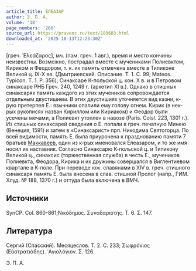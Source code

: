 ```yaml
---
article_title: ЕЛЕАЗАР
author: Э. П. А.
volume: '18'
page_numbers: '266'
source_url: https://pravenc.ru/text/189683.html
downloaded_at: '2025-10-13T12:23:30Z'
---
```


[греч. ᾿Ελεάζαρος], мч. (пам. греч. 1 авг.), время и место кончины неизвестны. Возможно, пострадал вместе с мучениками Полиевктом, Кириком и Феодором, т. к. их память отмечена вместе в Типиконе Великой ц. IX-X вв. (Дмитриевский. Описание. Т. 1. С. 99; Mateos. Typicon. Т. 1. P. 356), Синаксаре К-польской ц. кон. Х в. и в Петровом синаксаре РНБ Греч. 240, 1249 г. (архетип XI в.). Однако в стишных синаксарях память каждого из этих мучеников сопровождается отдельным двустишием. В этих двустишиях уточняется вид казни, к-рую претерпел Е.: язычники опалили ему голову огнем. Кирик (в нек-рых рукописях назван Кириллом или Кириаком) и Феодор были усечены мечами, а Полиевкт утоплен в навозе (Paris. Coisl. 223, 1301 г.). Из стишных синаксарей сведения о Е. попали в греч. печатную Минею (Венеция, 1591) и затем в «Синаксарист» прп. Никодима Святогорца. По всей видимости, память Е. была приурочена к празднованию памяти 7 братьев [Маккавеев](https://pravenc.ru/text/Маккавеев.html), один из к-рых именовался Елеазаром, и то же имя носил их наставник. Согласно Синаксарю К-польской ц. и Типикону Великой ц., синаксис (торжественная служба) в честь Е., мучеников Полиевкта, Феодора, Кирика и их дружины совершался в Виглентиевом квартале в К-поле. При переводе юж. славянами в XIV в. греч. стишного синаксаря память Е. была внесена в слав. стишной Пролог (напр., ГИМ. Хлуд. № 188, 1370 г.) и оттуда была включена в ВМЧ.

## Источники

SynCP. Col. 860-861;Νικόδημος. Συναξαριστής. Τ. 6. Σ. 147.

## Литература

Сергий (Спасский). Месяцеслов. Т. 2. С. 233; Σωφρόνιος (Εὐστρατιάδης). ῾Αγιολόγιον. Σ. 126.

Э. П. А.
